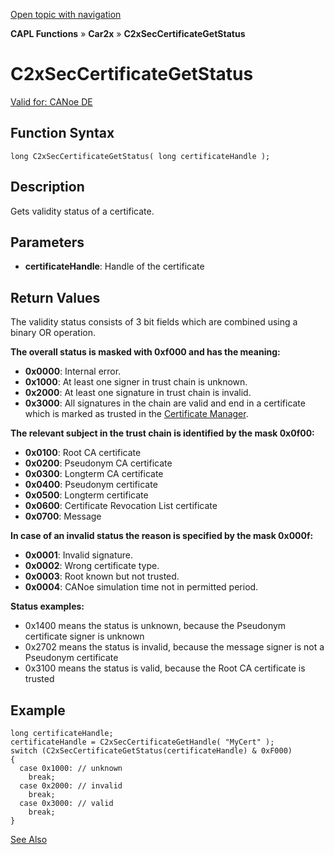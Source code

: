 [Open topic with navigation](../../../../../CANoeDEFamily.htm#Topics/CAPLFunctions/Car2x/Functions/CAPLfunctionC2xSecCertificateGetStatus.md)

**CAPL Functions** » **Car2x** » **C2xSecCertificateGetStatus**

# C2xSecCertificateGetStatus

[Valid for: CANoe DE](../../../Shared/FeatureAvailability.md)

## Function Syntax

```plaintext
long C2xSecCertificateGetStatus( long certificateHandle );
```

## Description

Gets validity status of a certificate.

## Parameters

- **certificateHandle**: Handle of the certificate

## Return Values

The validity status consists of 3 bit fields which are combined using a binary OR operation.

**The overall status is masked with 0xf000 and has the meaning:**

- **0x0000**: Internal error.
- **0x1000**: At least one signer in trust chain is unknown.
- **0x2000**: At least one signature in trust chain is invalid.
- **0x3000**: All signatures in the chain are valid and end in a certificate which is marked as trusted in the [Certificate Manager](../../../CANoeCANalyzer/Ribbon/File/Options/BussystemsProtocols/BussystemsProtocolsCar2x.md#Car2xCertificateManager).

**The relevant subject in the trust chain is identified by the mask 0x0f00:**

- **0x0100**: Root CA certificate
- **0x0200**: Pseudonym CA certificate
- **0x0300**: Longterm CA certificate
- **0x0400**: Pseudonym certificate
- **0x0500**: Longterm certificate
- **0x0600**: Certificate Revocation List certificate
- **0x0700**: Message

**In case of an invalid status the reason is specified by the mask 0x000f:**

- **0x0001**: Invalid signature.
- **0x0002**: Wrong certificate type.
- **0x0003**: Root known but not trusted.
- **0x0004**: CANoe simulation time not in permitted period.

**Status examples:**

- 0x1400 means the status is unknown, because the Pseudonym certificate signer is unknown
- 0x2702 means the status is invalid, because the message signer is not a Pseudonym certificate
- 0x3100 means the status is valid, because the Root CA certificate is trusted

## Example

```plaintext
long certificateHandle;
certificateHandle = C2xSecCertificateGetHandle( "MyCert" );
switch (C2xSecCertificateGetStatus(certificateHandle) & 0xF000)
{
  case 0x1000: // unknown
    break;
  case 0x2000: // invalid
    break;
  case 0x3000: // valid
    break;
}
```

[See Also](javascript:void(0);)